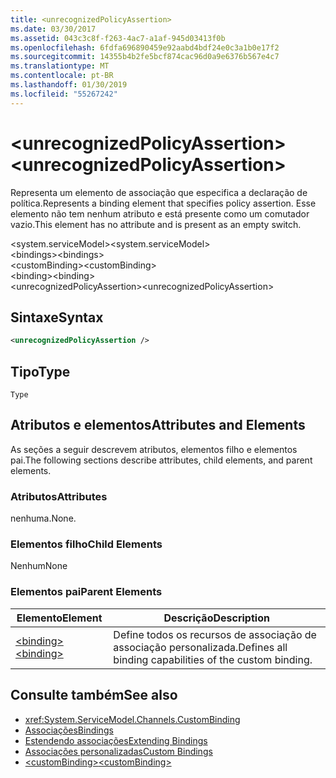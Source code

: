 ```yaml
---
title: <unrecognizedPolicyAssertion>
ms.date: 03/30/2017
ms.assetid: 043c3c8f-f263-4ac7-a1af-945d03413f0b
ms.openlocfilehash: 6fdfa696890459e92aabd4bdf24e0c3a1b0e17f2
ms.sourcegitcommit: 14355b4b2fe5bcf874cac96d0a9e6376b567e4c7
ms.translationtype: MT
ms.contentlocale: pt-BR
ms.lasthandoff: 01/30/2019
ms.locfileid: "55267242"
---
```

# <a name="unrecognizedpolicyassertion"></a><span data-ttu-id="ad146-101">\<unrecognizedPolicyAssertion></span><span class="sxs-lookup"><span data-stu-id="ad146-101">\<unrecognizedPolicyAssertion></span></span>
<span data-ttu-id="ad146-102">Representa um elemento de associação que especifica a declaração de política.</span><span class="sxs-lookup"><span data-stu-id="ad146-102">Represents a binding element that specifies policy assertion.</span></span> <span data-ttu-id="ad146-103">Esse elemento não tem nenhum atributo e está presente como um comutador vazio.</span><span class="sxs-lookup"><span data-stu-id="ad146-103">This element has no attribute and is present as an empty switch.</span></span>  
  
 <span data-ttu-id="ad146-104">\<system.serviceModel></span><span class="sxs-lookup"><span data-stu-id="ad146-104">\<system.serviceModel></span></span>  
<span data-ttu-id="ad146-105">\<bindings></span><span class="sxs-lookup"><span data-stu-id="ad146-105">\<bindings></span></span>  
<span data-ttu-id="ad146-106">\<customBinding></span><span class="sxs-lookup"><span data-stu-id="ad146-106">\<customBinding></span></span>  
<span data-ttu-id="ad146-107">\<binding></span><span class="sxs-lookup"><span data-stu-id="ad146-107">\<binding></span></span>  
<span data-ttu-id="ad146-108">\<unrecognizedPolicyAssertion></span><span class="sxs-lookup"><span data-stu-id="ad146-108">\<unrecognizedPolicyAssertion></span></span>  
  
## <a name="syntax"></a><span data-ttu-id="ad146-109">Sintaxe</span><span class="sxs-lookup"><span data-stu-id="ad146-109">Syntax</span></span>  
  
```xml  
<unrecognizedPolicyAssertion />
```  
  
## <a name="type"></a><span data-ttu-id="ad146-110">Tipo</span><span class="sxs-lookup"><span data-stu-id="ad146-110">Type</span></span>  
 `Type`  
  
## <a name="attributes-and-elements"></a><span data-ttu-id="ad146-111">Atributos e elementos</span><span class="sxs-lookup"><span data-stu-id="ad146-111">Attributes and Elements</span></span>  
 <span data-ttu-id="ad146-112">As seções a seguir descrevem atributos, elementos filho e elementos pai.</span><span class="sxs-lookup"><span data-stu-id="ad146-112">The following sections describe attributes, child elements, and parent elements.</span></span>  
  
### <a name="attributes"></a><span data-ttu-id="ad146-113">Atributos</span><span class="sxs-lookup"><span data-stu-id="ad146-113">Attributes</span></span>  
 <span data-ttu-id="ad146-114">nenhuma.</span><span class="sxs-lookup"><span data-stu-id="ad146-114">None.</span></span>  
  
### <a name="child-elements"></a><span data-ttu-id="ad146-115">Elementos filho</span><span class="sxs-lookup"><span data-stu-id="ad146-115">Child Elements</span></span>  
 <span data-ttu-id="ad146-116">Nenhum</span><span class="sxs-lookup"><span data-stu-id="ad146-116">None</span></span>  
  
### <a name="parent-elements"></a><span data-ttu-id="ad146-117">Elementos pai</span><span class="sxs-lookup"><span data-stu-id="ad146-117">Parent Elements</span></span>  
  
|<span data-ttu-id="ad146-118">Elemento</span><span class="sxs-lookup"><span data-stu-id="ad146-118">Element</span></span>|<span data-ttu-id="ad146-119">Descrição</span><span class="sxs-lookup"><span data-stu-id="ad146-119">Description</span></span>|  
|-------------|-----------------|  
|[<span data-ttu-id="ad146-120">\<binding></span><span class="sxs-lookup"><span data-stu-id="ad146-120">\<binding></span></span>](../../../../../docs/framework/misc/binding.md)|<span data-ttu-id="ad146-121">Define todos os recursos de associação de associação personalizada.</span><span class="sxs-lookup"><span data-stu-id="ad146-121">Defines all binding capabilities of the custom binding.</span></span>|  
  
## <a name="see-also"></a><span data-ttu-id="ad146-122">Consulte também</span><span class="sxs-lookup"><span data-stu-id="ad146-122">See also</span></span>
- <xref:System.ServiceModel.Channels.CustomBinding>
- [<span data-ttu-id="ad146-123">Associações</span><span class="sxs-lookup"><span data-stu-id="ad146-123">Bindings</span></span>](../../../../../docs/framework/wcf/bindings.md)
- [<span data-ttu-id="ad146-124">Estendendo associações</span><span class="sxs-lookup"><span data-stu-id="ad146-124">Extending Bindings</span></span>](../../../../../docs/framework/wcf/extending/extending-bindings.md)
- [<span data-ttu-id="ad146-125">Associações personalizadas</span><span class="sxs-lookup"><span data-stu-id="ad146-125">Custom Bindings</span></span>](../../../../../docs/framework/wcf/extending/custom-bindings.md)
- [<span data-ttu-id="ad146-126">\<customBinding></span><span class="sxs-lookup"><span data-stu-id="ad146-126">\<customBinding></span></span>](../../../../../docs/framework/configure-apps/file-schema/wcf/custombinding.md)
